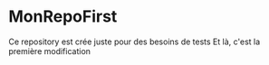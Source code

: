 # MonRepoFirst
Ce repository est crée juste pour des besoins de tests
Et là, c'est la première modification
